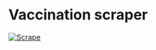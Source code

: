# Vaccination scraper

[![Scrape](https://github.com/simprisms/vaccination-data/actions/workflows/main.yml/badge.svg)](https://github.com/simprisms/vaccination-data/actions/workflows/main.yml)
